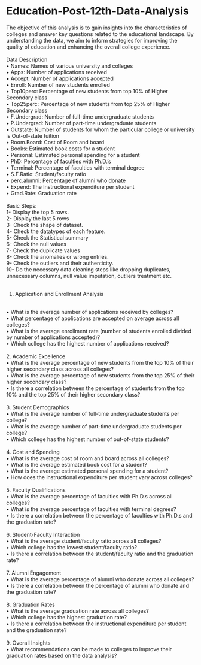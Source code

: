 # Education-Post-12th-Data-Analysis
The objective of this analysis is to gain insights into the characteristics of colleges and answer key questions related to the educational landscape. By understanding the data, we aim to inform strategies for improving the quality of education and enhancing the overall college experience.
<br>
<br>
Data Description
<br>
•	Names: Names of various university and colleges
<br>
•	Apps: Number of applications received
<br>
•	Accept: Number of applications accepted
<br>
•	Enroll: Number of new students enrolled
<br>
•	Top10perc: Percentage of new students from top 10% of Higher Secondary class
<br>
•	Top25perc: Percentage of new students from top 25% of Higher Secondary class
<br>
•	F.Undergrad: Number of full-time undergraduate students
<br>
•	P.Undergrad: Number of part-time undergraduate students
<br>
•	Outstate: Number of students for whom the particular college or university is Out-of-state tuition
<br>
•	Room.Board: Cost of Room and board
<br>
•	Books: Estimated book costs for a student
<br>
•	Personal: Estimated personal spending for a student
<br>
•	PhD: Percentage of faculties with Ph.D.’s
<br>
•	Terminal: Percentage of faculties with terminal degree
<br>
•	S.F.Ratio: Student/faculty ratio
<br>
•	perc.alumni: Percentage of alumni who donate
<br>
•	Expend: The Instructional expenditure per student
<br>
•	Grad.Rate: Graduation rate
<br>
<br> 
Basic Steps:
<br>
1-	Display the top 5 rows.
<br>
2-	Display the last 5 rows
<br>
3-	Check the shape of dataset.
<br>
4-	Check the datatypes of each feature.
<br>
5-	Check the Statistical summary 
<br>
6-	Check the null values
<br>
7-	Check the duplicate values
<br>
8-	Check the anomalies or wrong entries.
<br>
9-	Check the outliers and their authenticity.
<br>
10-	Do the necessary data cleaning steps like dropping duplicates, unnecessary columns, null value imputation, outliers treatment etc.
<br>
<br>
1.	Application and Enrollment Analysis
<br>
•	What is the average number of applications received by colleges?
<br>
•	What percentage of applications are accepted on average across all colleges?
<br>
•	What is the average enrollment rate (number of students enrolled divided by number of applications accepted)?
<br>
•	Which college has the highest number of applications received?
<br>
<br>
2.	Academic Excellence
<br>
•	What is the average percentage of new students from the top 10% of their higher secondary class across all colleges?
<br>
•	What is the average percentage of new students from the top 25% of their higher secondary class?
<br>
•	Is there a correlation between the percentage of students from the top 10% and the top 25% of their higher secondary class?
<br>
<br>
3.	Student Demographics
<br>
•	What is the average number of full-time undergraduate students per college?
<br>
•	What is the average number of part-time undergraduate students per college?
<br>
•	Which college has the highest number of out-of-state students?
<br>
<br>
4.	Cost and Spending
<br>
•	What is the average cost of room and board across all colleges?
<br>
•	What is the average estimated book cost for a student?
<br>
•	What is the average estimated personal spending for a student?
<br>
•	How does the instructional expenditure per student vary across colleges?
<br>
<br>
5.	Faculty Qualifications
<br>
•	What is the average percentage of faculties with Ph.D.s across all colleges?
<br>
•	What is the average percentage of faculties with terminal degrees?
<br>
•	Is there a correlation between the percentage of faculties with Ph.D.s and the graduation rate?
<br>
<br>
6.	Student-Faculty Interaction
<br>
•	What is the average student/faculty ratio across all colleges?
<br>
•	Which college has the lowest student/faculty ratio?
<br>
•	Is there a correlation between the student/faculty ratio and the graduation rate?
<br>
<br>
7.	Alumni Engagement
<br>
•	What is the average percentage of alumni who donate across all colleges?
<br>
•	Is there a correlation between the percentage of alumni who donate and the graduation rate?
<br>
<br>
8.	Graduation Rates
<br>
•	What is the average graduation rate across all colleges?
<br>
•	Which college has the highest graduation rate?
<br>
•	Is there a correlation between the instructional expenditure per student and the graduation rate?
<br>
<br>
9.	Overall Insights
<br>
•	What recommendations can be made to colleges to improve their graduation rates based on the data analysis?
<br>

